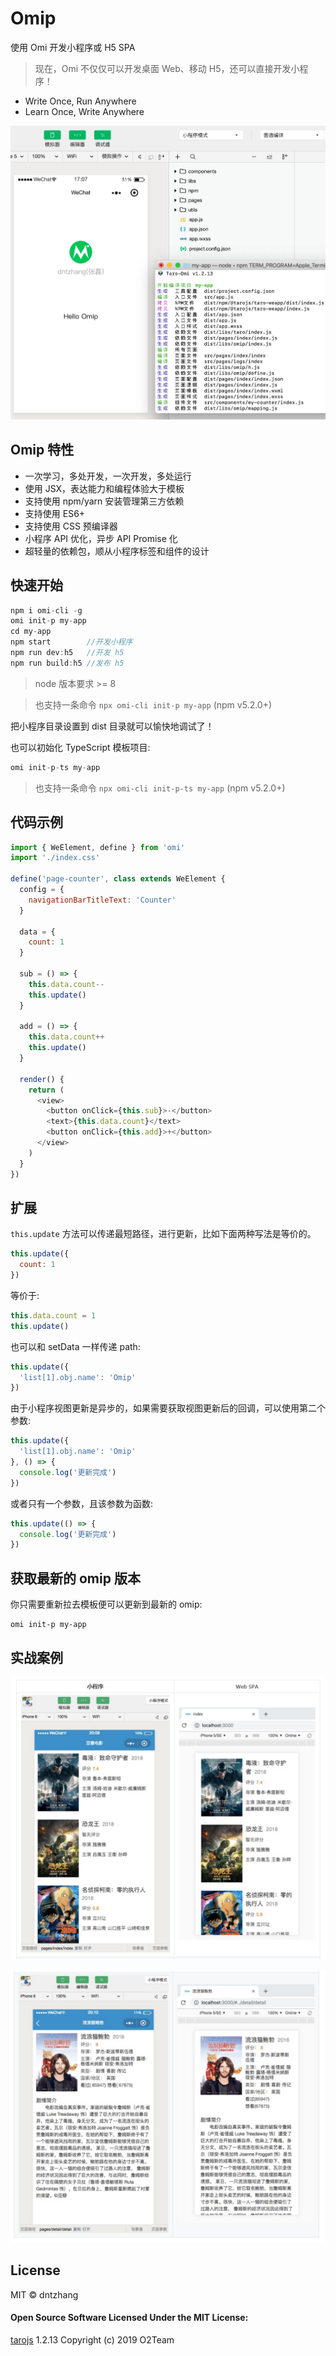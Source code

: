 # Omip

使用 Omi 开发小程序或 H5 SPA

> 现在，Omi 不仅仅可以开发桌面 Web、移动 H5，还可以直接开发小程序！

* Write Once, Run Anywhere
* Learn Once, Write Anywhere

![](../../assets/omip.png)

## Omip 特性

* 一次学习，多处开发，一次开发，多处运行
* 使用 JSX，表达能力和编程体验大于模板
* 支持使用 npm/yarn 安装管理第三方依赖
* 支持使用 ES6+
* 支持使用 CSS 预编译器
* 小程序 API 优化，异步 API Promise 化
* 超轻量的依赖包，顺从小程序标签和组件的设计

## 快速开始

```js
npm i omi-cli -g
omi init-p my-app
cd my-app
npm start        //开发小程序
npm run dev:h5   //开发 h5
npm run build:h5 //发布 h5
```
> node 版本要求 >= 8

> 也支持一条命令 `npx omi-cli init-p my-app` (npm v5.2.0+)

把小程序目录设置到 dist 目录就可以愉快地调试了！

也可以初始化 TypeScript 模板项目:

```js
omi init-p-ts my-app
```

> 也支持一条命令 `npx omi-cli init-p-ts my-app` (npm v5.2.0+)

## 代码示例

```js
import { WeElement, define } from 'omi'
import './index.css'

define('page-counter', class extends WeElement {
  config = {
    navigationBarTitleText: 'Counter'
  }

  data = {
    count: 1
  }

  sub = () => {
    this.data.count--
    this.update()
  }

  add = () => {
    this.data.count++
    this.update()
  }

  render() {
    return (
      <view>
        <button onClick={this.sub}>-</button>
        <text>{this.data.count}</text>
        <button onClick={this.add}>+</button>
      </view>
    )
  }
})
```

## 扩展

`this.update` 方法可以传递最短路径，进行更新，比如下面两种写法是等价的。

```js
this.update({
  count: 1
})
```

等价于:

```js
this.data.count = 1
this.update()
```

也可以和 setData 一样传递 path:

```js
this.update({
  'list[1].obj.name': 'Omip'
})
```

由于小程序视图更新是异步的，如果需要获取视图更新后的回调，可以使用第二个参数:

```js
this.update({
  'list[1].obj.name': 'Omip'
}, () => {
  console.log('更新完成')
})
```

或者只有一个参数，且该参数为函数:

```js
this.update(() => {
  console.log('更新完成')
})
```

## 获取最新的 omip 版本

你只需要重新拉去模板便可以更新到最新的 omip:

```
omi init-p my-app
```

## 实战案例

![](../../assets/omip-douban-list.png)

![](../../assets/omip-douban-detail.png)

## License

MIT © dntzhang

#### Open Source Software Licensed Under the MIT License:

[tarojs](https://github.com/NervJS/taro) 1.2.13
Copyright (c) 2019 O2Team

